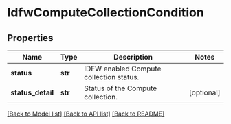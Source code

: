 # IdfwComputeCollectionCondition

## Properties
Name | Type | Description | Notes
------------ | ------------- | ------------- | -------------
**status** | **str** | IDFW enabled Compute collection status. | 
**status_detail** | **str** | Status of the Compute collection. | [optional] 

[[Back to Model list]](../README.md#documentation-for-models) [[Back to API list]](../README.md#documentation-for-api-endpoints) [[Back to README]](../README.md)

